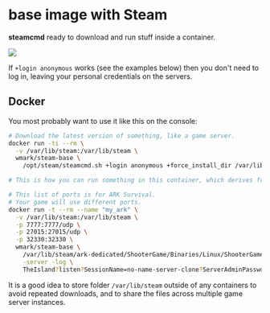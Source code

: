 base image with Steam
=====================

**steamcmd** ready to download and run stuff inside a container.

[![](https://images.microbadger.com/badges/image/wmark/steam-base.svg)](https://microbadger.com/images/wmark/steam-base "Get your own image badge on microbadger.com")

If `+login anonymous` works (see the examples below)
then you don't need to log in, leaving your personal credentials on the servers.

## Docker
You most probably want to use it like this on the console:

```bash
# Download the latest version of something, like a game server.
docker run -ti --rm \
  -v /var/lib/steam:/var/lib/steam \
  wmark/steam-base \
    /opt/steam/steamcmd.sh +login anonymous +force_install_dir /var/lib/steam/ark-dedicated +app_update 376030 validate +quit

# This is how you can run something in this container, which derives from Ubuntu.

# This list of ports is for ARK Survival.
# Your game will use different ports.
docker run -t --rm --name "my_ark" \
  -v /var/lib/steam:/var/lib/steam \
  -p 7777:7777/udp \
  -p 27015:27015/udp \
  -p 32330:32330 \
  wmark/steam-base \
    /var/lib/steam/ark-dedicated/ShooterGame/Binaries/Linux/ShooterGameServer \
    -server -log \
    TheIsland?listen?SessionName=no-name-server-clone?ServerAdminPassword=geheim
```

It is a good idea to store folder `/var/lib/steam` outside of any containers
to avoid repeated downloads, and to share the files across multiple game server instances.
